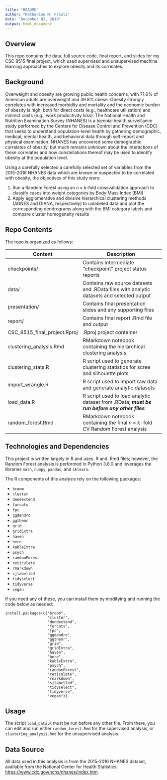 ```yaml
---
title: "README"
author: "Katherine M. Prioli"
date: "December 02, 2019"
output: html_document
---
```


  
## **Overview**
  
This repo contains the data, full source code, final report, and slides for my CSC 8515 final project, which used supervised and unsupervised machine learning approaches to explore obesity and its correlates.

## **Background**

Overweight and obesity are growing public health concerns, with 71.6% of American adults are overweight and 39.8% obese.  Obesity strongly correlates with increased morbidity and mortality and the economic burden of obesity is high, both for direct costs (e.g., healthcare utilization) and indirect costs (e.g., work productivity loss).  The National Health and Nutrition Examination Survey (NHANES) is a biennial health surveillance study performed by the Centers for Disease Control and Prevention (CDC) that seeks to understand population-level health by gathering demographic, medical, mental health, and behavioral data through self-report and physical examination.  NHANES has uncovered some demographic correlates of obesity, but much remains unknown about the interactions of these correlates and how constellations thereof may be used to identify obesity at the population level.

Using a carefully selected a carefully selected set of variables from the 2015-2016 NHANES data which are known or suspected to be correlated with obesity, the objectives of this study were:

1.  Run a Random Forest using an $n \times k$-fold crossvalidation approach to classify cases into weight categories by Body Mass Index (BMI)
2.  Apply agglomerative and divisive hierarchical clustering methods (AGNES and DIANA, respectively) to unlabeled data and plot the corresponding dendrograms along with the BMI category labels and compare cluster homogeneity results


## **Repo Contents**

The repo is organized as follows:
  
  | **Content**                  | **Description**                                                    	                         |
  |------------------------------|---------------------------------------------------------------------------------------------- |
  | checkpoints/                 | Contains intermediate "checkpoint" project status reports                                     |
  | data/                        | Contains raw source datasets and .RData files with analytic datasets and selected output      |
  | presentation/                | Contains final presentation slides and any supporting files                                   |
  | report/                      | Contains final report .Rmd file and output                                                    |
  | CSC_8515_final_project.Rproj | .Rproj project container                                                                      |
  | clustering_analysis.Rmd      | RMarkdown notebook containing the hierarchical clustering analysis                            |
  | clustering_stats.R           | R script used to generate clustering statistics for scree and silhouette plots                |
  | import_wrangle.R             | R script used to import raw data and generate analytic datasets                               |
  | load_data.R                  | R script used to load analytic dataset from .RData; **_must be run before any other files_**  |
  | random_forest.Rmd            | RMarkdown notebook containing the final $n \times k$-fold CV Random Forest analysis           |


## **Technologies and Dependencies**

This project is written largely in R and uses .R and .Rmd files; however, the Random Forest analysis is performed in Python 3.8.0 and leverages the libraries `math`, `numpy`, `pandas`, and `sklearn`.

The R components of this analysis rely on the following packages:

* `broom`
* `cluster`
* `dendextend`
* `forcats`
* `fpc`
* `ggdendro`
* `ggthemr`
* `grid`
* `gridExtra`
* `haven`
* `here`
* `kableExtra`
* `psych`
* `randomForest`
* `reticulate`
* `rmarkdown`
* `sjlabelled`
* `tidyselect`
* `tidyverse`
* `vegan`

If you need any of these, you can install them by modifying and running the code below as needed:

```
install.packages(c("broom",
                   "cluster",
                   "dendextend",
                   "forcats",
                   "fpc",
                   "ggdendro",
                   "ggthemr",
                   "grid",
                   "gridExtra",
                   "haven",
                   "here",
                   "kableExtra",
                   "psych",
                   "randomForest",
                   "reticulate",
                   "rmarkdown",
                   "sjlabelled",
                   "tidyselect",
                   "tidyverse",
                   "vegan"))
```


## **Usage**

The script `load_data.R` must be run before any other file.  From there, you can edit and run either `random_forest.Rmd` for the supervised analysis, or `clustering_analysis.Rmd` for the unsupervised analysis.


## **Data Source**

All data used in this analysis is from the 2015-2016 NHANES dataset, available from the National Center for Health Statistics:  https://www.cdc.gov/nchs/nhanes/index.htm.